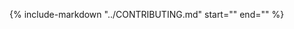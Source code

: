 {%
    include-markdown "../CONTRIBUTING.md"
    start="<!--intro-start-->"
    end="<!--intro-end-->"
%}